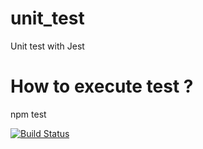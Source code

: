 # unit_test
Unit test with Jest

# How to execute test ?
npm test

[![Build Status](https://travis-ci.org/JoelOpl/JoelOpl-mds_b3_Omplou_Joel_dev_unit.svg?branch=devel)](https://travis-ci.org/JoelOpl/JoelOpl-mds_b3_Omplou_Joel_dev_unit)
